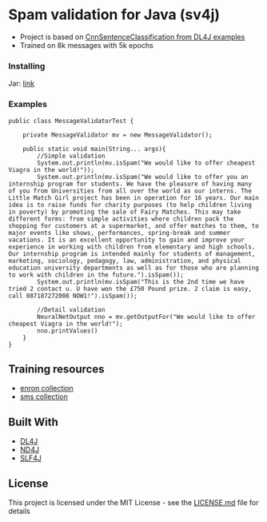 # Spam validation for Java (sv4j)
 
* Project is based on [CnnSentenceClassification from DL4J examples](https://github.com/eclipse/deeplearning4j-examples/blob/master/dl4j-examples/src/main/java/org/deeplearning4j/examples/advanced/modelling/textclassification/pretrainedword2vec/ImdbReviewClassificationCNN.java)
* Trained on 8k messages with 5k epochs

### Installing
Jar: [link](https://github.com/BadlyDrunkScotsman/SV4J/releases/tag/1.0.0)

### Examples
```
public class MessageValidatorTest {

    private MessageValidator mv = new MessageValidator();

    public static void main(String... args){
        //Simple validation
        System.out.println(mv.isSpam("We would like to offer cheapest Viagra in the world!"));
        System.out.println(mv.isSpam("We would like to offer you an internship program for students. We have the pleasure of having many of you from Universities from all over the world as our interns. The Little Match Girl project has been in operation for 16 years. Our main idea is to raise funds for charity purposes (to help children living in poverty) by promoting the sale of Fairy Matches. This may take different forms: from simple activities where children pack the shopping for customers at a supermarket, and offer matches to them, to major events like shows, performances, spring-break and summer vacations. It is an excellent opportunity to gain and improve your experience in working with children from elementary and high schools. Our internship program is intended mainly for students of management, marketing, sociology, pedagogy, law, administration, and physical education university departments as well as for those who are planning to work with children in the future.").isSpam());
        System.out.println(mv.isSpam("This is the 2nd time we have tried 2 contact u. U have won the £750 Pound prize. 2 claim is easy, call 087187272008 NOW1!").isSpam());

        //Detail validation
        NeuralNetOutput nno = mv.getOutputFor("We would like to offer cheapest Viagra in the world!");
        nno.printValues()
    }
}
```

## Training resources

* [enron collection](https://www.cs.cmu.edu/~./enron/)
* [sms collection](https://archive.ics.uci.edu/ml/datasets/sms+spam+collection)


## Built With

* [DL4J](https://github.com/deeplearning4j/)
* [ND4J](https://github.com/deeplearning4j/nd4j)
* [SLF4J](https://www.slf4j.org/)


## License
This project is licensed under the MIT License - see the [LICENSE.md](LICENSE.md) file for details
